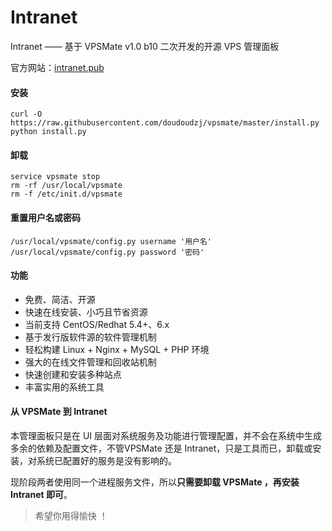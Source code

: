 # Intranet


Intranet —— 基于 VPSMate v1.0 b10 二次开发的开源 VPS 管理面板

官方网站：[intranet.pub](http://intranet.pub "Intranet")

#### 安装

```shell
curl -O https://raw.githubusercontent.com/doudoudzj/vpsmate/master/install.py
python install.py
```

#### 卸载

```shell
service vpsmate stop
rm -rf /usr/local/vpsmate
rm -f /etc/init.d/vpsmate
```

#### 重置用户名或密码

```shell
/usr/local/vpsmate/config.py username '用户名'
/usr/local/vpsmate/config.py password '密码'
```

#### 功能

- 免费、简洁、开源
- 快速在线安装、小巧且节省资源
- 当前支持 CentOS/Redhat 5.4+、6.x
- 基于发行版软件源的软件管理机制
- 轻松构建 Linux + Nginx + MySQL + PHP 环境
- 强大的在线文件管理和回收站机制
- 快速创建和安装多种站点
- 丰富实用的系统工具

#### 从 VPSMate 到 Intranet

本管理面板只是在 UI 层面对系统服务及功能进行管理配置，并不会在系统中生成多余的依赖及配置文件，不管VPSMate 还是 Intranet，只是工具而已，卸载或安装，对系统已配置好的服务是没有影响的。

现阶段两者使用同一个进程服务文件，所以**只需要卸载 VPSMate ，再安装 Intranet 即可**。

> 希望你用得愉快 ！

